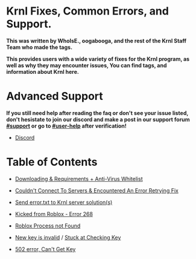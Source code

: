 # Krnl Fixes, Common Errors, and Support.
**This was written by WhoIsE., oogabooga, and the rest of the Krnl Staff Team who made the tags.**

**This provides users with a wide variety of fixes for the Krnl program, as well as why they may encounter issues, You can find tags, and information about Krnl here.**

# Advanced Support
**If you still need help after reading the faq or don't see your issue listed, don't hesistate to join our discord and make a post in our support forum [#support](https://discord.com/channels/903380406743760947/1034883159541694655) or go to [#user-help](https://discord.com/channels/903380406743760947/988170895161962576) after verification!**
- [Discord](https://krnl.place/invite)

# Table of Contents
 - [Downloading & Requirements + Anti-Virus Whitelist](https://github.com/Krnl-staff/Faq/blob/main/DownloadHelp.md)
 
 - [Couldn't Connect To Servers & Encountered An Error Retrying Fix](https://github.com/Krnl-staff/Faq/blob/main/ConnectionError-RetryingError.md)
 
 - [Send error.txt to Krnl server solution(s)](https://github.com/Krnl-staff/FAQ/blob/main/error_txt.md)
 
 - [Kicked from Roblox - Error 268](https://github.com/Krnl-staff/FAQ/blob/main/Software/Roblox%20process%20not%20found.md#roblox-process-not-found)
 
 - [Roblox Process not Found](https://github.com/Krnl-staff/FAQ/blob/main/Software/Roblox%20process%20not%20found.md#roblox-process-not-found)
 
 - [New key is invalid](https://github.com/Krnl-staff/FAQ/blob/main/Key%20system/New%20key%20is%20incorrect.md#new-key-is-incorrect) / [Stuck at Checking Key](https://github.com/Krnl-staff/FAQ/blob/main/Key%20system/New%20key%20is%20incorrect.md#new-key-is-incorrect)
 
 - [502 error, Can't Get Key](https://github.com/Krnl-staff/FAQ/blob/main/Key%20system/502%20error.md)
 
 
